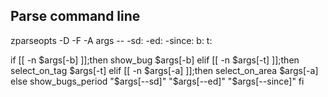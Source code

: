 Parse command line
----------------------------------------------------------------------
zparseopts -D -F -A args -- -sd: -ed: -since: b: t:

if [[ -n $args[-b] ]];then
    show_bug $args[-b]
elif [[ -n $args[-t] ]];then
    select_on_tag $args[-t]
elif [[ -n $args[-a] ]];then
    select_on_area $args[-a]
else 
    show_bugs_period "$args[--sd]" "$args[--ed]" "$args[--since]"
fi

